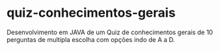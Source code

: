 # quiz-conhecimentos-gerais
 Desenvolvimento em JAVA de um Quiz de conhecimentos gerais de 10 perguntas de multipla escolha com opções indo de A a D. 
